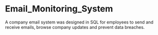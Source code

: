 # Email_Monitoring_System

A company email system was designed in SQL for employees to send and receive emails, browse company updates and prevent data breaches. 

